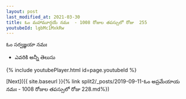 ```yaml
---
layout: post
last_modified_at: 2021-03-30
title: ఓం మహామూర్తయే నమః  - 1008 రోజుల తపస్సులో రోజు  255
youtubeId: lgbMc1MxkRw
---
```

 
 
 ఓం సర్వజ్ఞయా నమః  
 
 -  ఎవరికి అన్నీ తెలుసు 
 
  
 
  
 
 
 
 
 
 


{% include youtubePlayer.html id=page.youtubeId %}
 
[Next]({{ site.baseurl }}{% link  split2/_posts/2019-09-11-ఓం అప్రమేయాయ నమః  - 1008 రోజుల తపస్సులో రోజు  228.md%})
 
